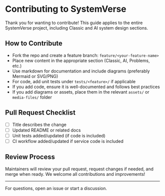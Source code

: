 # Contributing to SystemVerse

Thank you for wanting to contribute! This guide applies to the entire SystemVerse project, including Classic and AI system design sections.

## How to Contribute

- Fork the repo and create a feature branch: `feature/<your-feature-name>`
- Place new content in the appropriate section (Classic, AI, Problems, etc.)
- Use markdown for documentation and include diagrams (preferably Mermaid or SVG/PNG)
- For code, add unit tests under `tests/<feature>/` if applicable
- If you add code, ensure it is well-documented and follows best practices
- If you add diagrams or assets, place them in the relevant `assets/` or `media-files/` folder

## Pull Request Checklist
- [ ] Title describes the change
- [ ] Updated README or related docs
- [ ] Unit tests added/updated (if code is included)
- [ ] CI workflow added/updated if service code is included

## Review Process
Maintainers will review your pull request, request changes if needed, and merge when ready. We welcome all contributions and improvements!

---

For questions, open an issue or start a discussion.

